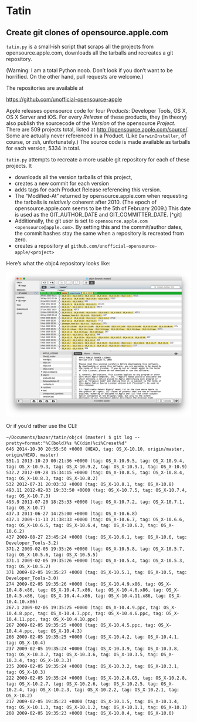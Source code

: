# Tatin

## Create git clones of opensource.apple.com

`tatin.py` is a small-ish script that scraps all the projects from opensource.apple.com, downloads all the tarballs and recreates a git repository.

(Warning: I am a total Python noob. Don’t look if you don’t want to be horrified. On the other hand, pull requests are welcome.)

The repositories are available at 

https://github.com/unofficial-opensource-apple

Apple releases opensource code for four _Products_: Developer Tools, OS X, OS X Server and iOS.
For every _Release_ of these products, they (in theory) also publish the sourcecode of the _Version_ of the opensource _Project_.
There are 509 projects total, listed at http://opensource.apple.com/source/. Some are actually never referenced in a Product. (Like `DarwinInstaller`, of course, or `zsh`, unfortunately.) The source code is made available as tarballs for each version, 5334 in total.

`tatin.py` attempts to recreate a more usable git repository for each of these projects. It 
* downloads all the version tarballs of this project, 
 * creates a new commit for each version
 * adds tags for each Product Release referencing this version.
 * The “Modified-At” returned by opensource.apple.com when requesting the tarballs is _relatively_ coherent after 2010. (The epoch of opensource.apple.com seems to be the 5th of February 2009.) This date is used as the GIT_AUTHOR_DATE and GIT_COMMITTER_DATE. [^git]
 * Additionally, the git user is set to `opensource.apple.com <opensource@apple.com>`. By setting this and the commit/author dates, the commit hashes stay the same when a repository is recreated from zero.
* creates a repository at `github.com/unofficial-opensource-apple/<project>`

Here’s what the objc4 repository looks like:

![](objc4.png)

Or if you’d rather use the CLI:

```
~/Documents/bazar/tatin/objc4 (master) $ git log --pretty=format:"%C(bold)%s %C(dim)%ci%Creset%d"
646 2014-10-30 20:55:50 +0000 (HEAD, tag: OS_X-10.10, origin/master, origin/HEAD, master)
551.1 2013-10-29 00:21:36 +0000 (tag: OS_X-10.9.5, tag: OS_X-10.9.4, tag: OS_X-10.9.3, tag: OS_X-10.9.2, tag: OS_X-10.9.1, tag: OS_X-10.9)
532.2 2012-09-28 15:34:15 +0000 (tag: OS_X-10.8.5, tag: OS_X-10.8.4, tag: OS_X-10.8.3, tag: OS_X-10.8.2)
532 2012-07-31 20:03:32 +0000 (tag: OS_X-10.8.1, tag: OS_X-10.8)
493.11 2012-02-03 19:33:50 +0000 (tag: OS_X-10.7.5, tag: OS_X-10.7.4, tag: OS_X-10.7.3)
493.9 2011-07-20 18:25:33 +0000 (tag: OS_X-10.7.2, tag: OS_X-10.7.1, tag: OS_X-10.7)
437.3 2011-06-27 14:25:00 +0000 (tag: OS_X-10.6.8)
437.1 2009-11-13 21:38:33 +0000 (tag: OS_X-10.6.7, tag: OS_X-10.6.6, tag: OS_X-10.6.5, tag: OS_X-10.6.4, tag: OS_X-10.6.3, tag: OS_X-10.6.2)
437 2009-08-27 23:45:24 +0000 (tag: OS_X-10.6.1, tag: OS_X-10.6, tag: Developer_Tools-3.2)
371.2 2009-02-05 19:35:26 +0000 (tag: OS_X-10.5.8, tag: OS_X-10.5.7, tag: OS_X-10.5.6, tag: OS_X-10.5.5)
371.1 2009-02-05 19:35:26 +0000 (tag: OS_X-10.5.4, tag: OS_X-10.5.3, tag: OS_X-10.5.2)
371 2009-02-05 19:35:27 +0000 (tag: OS_X-10.5.1, tag: OS_X-10.5, tag: Developer_Tools-3.0)
274 2009-02-05 19:35:26 +0000 (tag: OS_X-10.4.9.x86, tag: OS_X-10.4.8.x86, tag: OS_X-10.4.7.x86, tag: OS_X-10.4.6.x86, tag: OS_X-10.4.5.x86, tag: OS_X-10.4.4.x86, tag: OS_X-10.4.11.x86, tag: OS_X-10.4.10.x86)
267.1 2009-02-05 19:35:25 +0000 (tag: OS_X-10.4.9.ppc, tag: OS_X-10.4.8.ppc, tag: OS_X-10.4.7.ppc, tag: OS_X-10.4.6.ppc, tag: OS_X-10.4.11.ppc, tag: OS_X-10.4.10.ppc)
267 2009-02-05 19:35:25 +0000 (tag: OS_X-10.4.5.ppc, tag: OS_X-10.4.4.ppc, tag: OS_X-10.4.3)
266 2009-02-05 19:35:25 +0000 (tag: OS_X-10.4.2, tag: OS_X-10.4.1, tag: OS_X-10.4)
237 2009-02-05 19:35:24 +0000 (tag: OS_X-10.3.9, tag: OS_X-10.3.8, tag: OS_X-10.3.7, tag: OS_X-10.3.6, tag: OS_X-10.3.5, tag: OS_X-10.3.4, tag: OS_X-10.3.3)
235 2009-02-05 19:35:24 +0000 (tag: OS_X-10.3.2, tag: OS_X-10.3.1, tag: OS_X-10.3)
222 2009-02-05 19:35:24 +0000 (tag: OS_X-10.2.8.G5, tag: OS_X-10.2.8, tag: OS_X-10.2.7, tag: OS_X-10.2.6, tag: OS_X-10.2.5, tag: OS_X-10.2.4, tag: OS_X-10.2.3, tag: OS_X-10.2.2, tag: OS_X-10.2.1, tag: OS_X-10.2)
217 2009-02-05 19:35:23 +0000 (tag: OS_X-10.1.5, tag: OS_X-10.1.4, tag: OS_X-10.1.3, tag: OS_X-10.1.2, tag: OS_X-10.1.1, tag: OS_X-10.1)
208 2009-02-05 19:35:23 +0000 (tag: OS_X-10.0.4, tag: OS_X-10.0)
```
